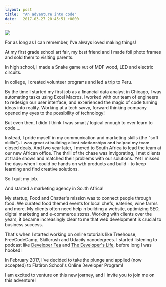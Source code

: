 ```yaml
---
layout: post
title:  "An adventure into code"
date:   2017-03-27 20:45:51 +0000
---
```



![](https://s-media-cache-ak0.pinimg.com/originals/3c/0f/e4/3c0fe46571bcdfd94dcac8b26d757caa.jpg)

For as long as I can remember, I've always loved making things!

At my first grade school art fair, my best friend and I made foil photo frames and sold them to visiting parents.

In high school, I made a Snake game out of MDF wood, LED and electric circuits.

In college, I created volunteer programs and led a trip to Peru.

By the time I started my first job as a financial data analyst in Chicago, I was automating tasks using Excel Macros.  I worked with our team of engineers to redesign our user interface, and experienced the magic of code  turning ideas into reality. Working at a tech savvy, forward thinking company opened my eyes to the possibility of technology!  

But even then, I didn't think I was smart / logical enough to ever learn to code....

Instead, I pride myself in my communication and marketing skills (the "soft skills"). I was great at building client relationships and helped my team closed deals. And two year later, I moved to South Africa to lead the team at our new African office. The thrill of the chase was invigorating, I met clients at trade shows and matched their problems with our solutions.  Yet I missed the days when I could be hands on with products and build - to keep learning and find creative solutions.

So I quit my job.

And started a marketing agency in South Africa!

My startup, Food and Chatter's mission was to connect people through food. We curated food themed events for local chefs, eateries, wine farms and more. My clients often need help in building a website, optimizing SEO, digital marketing and e-commerce stores. Working with clients over the years, it became increasingly clear to me that web development is crucial to business success. 

That's when I started working on online tutorials like Treehouse, FreeCodeCamp, Skillcrush and Udacity nanodegrees. I started listening to podcast like [Developer Tea](https://spec.fm/podcasts/developer-tea) and [The Developer's Life](http://thisdeveloperslife.com/), before long I was hooked!

In February 2017, I've decided to take the plunge and applied (now accepted) to Flatiron School's Online Developer Program!

I am excited to venture on this new journey, and I invite you to join me on this adventure!


